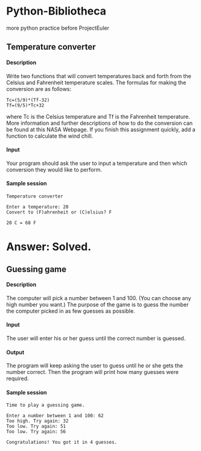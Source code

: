 # Python-Bibliotheca
more python practice before ProjectEuler

## Temperature converter

#### Description

  Write two functions that will convert temperatures back and forth from the Celsius and Fahrenheit temperature scales. The formulas for making the conversion are as follows:

    Tc=(5/9)*(Tf-32)
    Tf=(9/5)*Tc+32
  where Tc is the Celsius temperature and Tf is the Fahrenheit temperature. More information and further descriptions of how to do the conversion can be found at this NASA Webpage. If you finish this assignment quickly, add a function to calculate the wind chill.

#### Input

Your program should ask the user to input a temperature and then which conversion they would like to perform.

#### Sample session

    Temperature converter

    Enter a temperature: 20
    Convert to (F)ahrenheit or (C)elsius? F

    20 C = 68 F
# Answer: Solved.



## Guessing game

#### Description

The computer will pick a number between 1 and 100. (You can choose any high number you want.) The purpose of the game is to guess the number the computer picked in as few guesses as possible.

#### Input

The user will enter his or her guess until the correct number is guessed.

#### Output

The program will keep asking the user to guess until he or she gets the number correct. Then the program will print how many guesses were required.

#### Sample session

    Time to play a guessing game.

    Enter a number between 1 and 100: 62
    Too high. Try again: 32
    Too low. Try again: 51
    Too low. Try again: 56

    Congratulations! You got it in 4 guesses.
